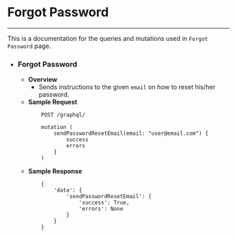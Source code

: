 # Forgot Password
----------------
This is a documentation for the queries and mutations used in `Forgot Password` page.

- ### Forgot Password
    - **Overview**
        - Sends instructions to the given `email` on how to reset his/her password.
    - **Sample Request**
        ```
            POST /graphql/

            mutation (
                sendPasswordResetEmail(email: "user@email.com") {
                    success
                    errors
                }
            )
        ```
    - **Sample Response**
        ```
            {
                'data': {
                    'sendPasswordResetEmail': {
                        'success': True,
                        'errors': None
                    }
                }
            }
        ```
